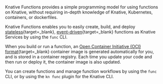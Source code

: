 <!-- Snippet used in the following topics:
- versioned/functions/README.md
- versioned/README.md
-->
Knative Functions provides a simple programming model for using functions on Knative, without requiring in-depth knowledge of Knative, Kubernetes, containers, or dockerfiles.

Knative Functions enables you to easily create, build, and deploy [stateless](https://www.techtarget.com/whatis/definition/stateless-app){target=_blank}, [event-driven](https://en.wikipedia.org/wiki/Event-driven_programming){target=_blank} functions as Knative Services by using the `func` CLI.

When you build or run a function, an [Open Container Initiative (OCI) format](https://opencontainers.org/about/overview/){target=_blank} container image is generated automatically for you, and is stored in a container registry. Each time you update your code and then run or deploy it, the container image is also updated.

You can create functions and manage function workflows by using the `func` CLI, or by using the `kn func` plugin for the Knative CLI.
